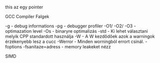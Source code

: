 
this az egy pointer

GCC Compiler Falgek

-g - debug informations
-pg - debugger profiler
-O1/ -O2/ -O3 - optimazation level
-Os - binaryre optimalizás
-std - Ki lehet választani melyik CPP standardott használja
-W - A W kezdődőek azok a warningok érzékenyebb lesz a cucc
-Werror - Minden worningból errort csinál.
-foptions 
-fsanitaze=adress - memory leakeket nézz

SIMD